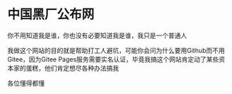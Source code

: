 # 中国黑厂公布网


你不用知道我是谁，你也没有必要知道我是谁，我只是一个普通人

我做这个网站的目的就是帮助打工人避坑，可能你会问为什么要用Github而不用Gitee，因为Gitee Pages服务需要实名认证，毕竟我搞这个网站肯定动了某些资本家的蛋糕，他们肯定想尽各种办法搞我

各位懂得都懂
